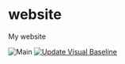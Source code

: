 # website

My website

![Main](https://github.com/rodrigo-garcia-leon/website/workflows/Main/badge.svg) [![Update Visual Baseline](https://github.com/rodrigo-garcia-leon/website/actions/workflows/update-visual-baseline.yml/badge.svg)](https://github.com/rodrigo-garcia-leon/website/actions/workflows/update-visual-baseline.yml)
